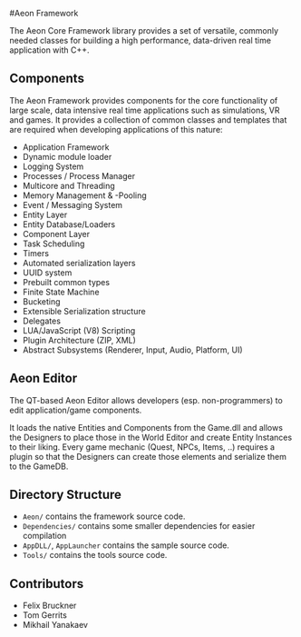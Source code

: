 #Aeon Framework

The Aeon Core Framework library provides a set of versatile, commonly needed classes for building a high performance, data-driven real time application with C++.

## Components
The Aeon Framework provides components for the core functionality of large scale, data intensive real time applications such as simulations, VR and games. It provides a collection of common classes and templates that are required when developing applications of this nature:

* Application Framework
* Dynamic module loader
* Logging System
* Processes / Process Manager 
* Multicore and Threading
* Memory Management & -Pooling
* Event / Messaging System
* Entity Layer
* Entity Database/Loaders
* Component Layer
* Task Scheduling
* Timers
* Automated serialization layers
* UUID system
* Prebuilt common types
* Finite State Machine
* Bucketing
* Extensible Serialization structure
* Delegates
* LUA/JavaScript (V8) Scripting
* Plugin Architecture (ZIP, XML)
* Abstract Subsystems (Renderer, Input, Audio, Platform, UI)

## Aeon Editor
The QT-based Aeon Editor allows developers (esp. non-programmers) to edit application/game components.

It loads the native Entities and Components from the Game.dll and allows the Designers to place those in the World Editor and create Entity Instances to their liking.
Every game mechanic (Quest, NPCs, Items, ..) requires a plugin so that the Designers can create those elements and serialize them to the GameDB.

## Directory Structure
- `Aeon/` contains the framework source code.
- `Dependencies/` contains some smaller dependencies for easier compilation 
- `AppDLL/`, `AppLauncher` contains the sample source code.
- `Tools/` contains the tools source code.

## Contributors

* Felix Bruckner
* Tom Gerrits
* Mikhail Yanakaev